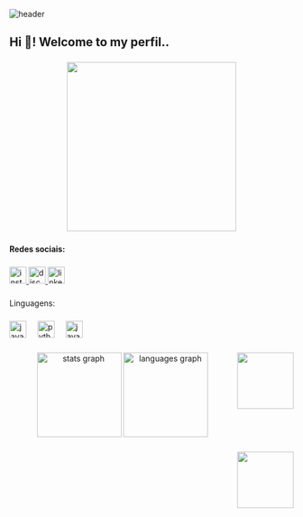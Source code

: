 ![header](https://capsule-render.vercel.app/api?type=waving&height=120&color=1E90FF&section=header&reversal=true&textBg=false)

<h2 align="left">Hi 👋! Welcome to my perfil..</h2>

###

<div align="center">
  <img height="300" src="https://projectpokemon.org/home/uploads/monthly_2021_09/205694573_large.Animated4.gif.f7175d08944acb589e6afd7349208047.gif"  />
</div>

###

<h4 align="left">Redes sociais:</h4>

###

<div align="left">
  <a href="https://www.instagram.com/eyasminleal/?next=%2F" target="_blank">
    <img src="https://img.shields.io/static/v1?message=Instagram&logo=instagram&label=&color=E4405F&logoColor=white&labelColor=&style=for-the-badge" height="30" alt="instagram logo"  />
  </a>
  <a href="https://discord.com/users/<798644266809163816>" target="_blank">
    <img src="https://img.shields.io/static/v1?message=Discord&logo=discord&label=&color=7289DA&logoColor=white&labelColor=&style=for-the-badge" height="30" alt="discord logo"  />
  </a>
  <a href="https://www.linkedin.com/in/evelyn-ferreira-leal-b73aa9250/" target="_blank">
    <img src="https://img.shields.io/static/v1?message=LinkedIn&logo=linkedin&label=&color=0077B5&logoColor=white&labelColor=&style=for-the-badge" height="30" alt="linkedin logo"  />
  </a>
</div>

###

<p align="left">Linguagens:</p>

###

<div align="left">
  <img src="https://cdn.jsdelivr.net/gh/devicons/devicon/icons/javascript/javascript-original.svg" height="30" alt="javascript logo"  />
  <img width="12" />
  <img src="https://cdn.jsdelivr.net/gh/devicons/devicon/icons/python/python-original.svg" height="30" alt="python logo"  />
  <img width="12" />
  <img src="https://cdn.jsdelivr.net/gh/devicons/devicon/icons/java/java-original.svg" height="30" alt="java logo"  />
</div>

###

<img align="right" height="100" src="https://projectpokemon.org/home/uploads/monthly_2017_08/large.599897df82d9a_PtHGSSShinyFrame1.png.d876b60fb7bf3b5772e21d8c8e5cc609.png"  />

###

<div align="center">
  <img src="https://github-readme-stats.vercel.app/api?username=EvelynYs2&hide_title=false&hide_rank=false&show_icons=true&include_all_commits=true&count_private=true&disable_animations=false&theme=dracula&locale=en&hide_border=false" height="150" alt="stats graph"  />
  <img src="https://github-readme-stats.vercel.app/api/top-langs?username=EvelynYs2&locale=en&hide_title=false&layout=compact&card_width=320&langs_count=5&theme=dracula&hide_border=false" height="150" alt="languages graph"  />
</div>

###

<div align="right">
  <img height="100" src="https://projectpokemon.org/home/uploads/monthly_2017_08/large.599897e20cf69_PtHGSSShinyFrame2.png.44fede7e6395d85b71747a4838fb7f57.png"  />
</div>

###
